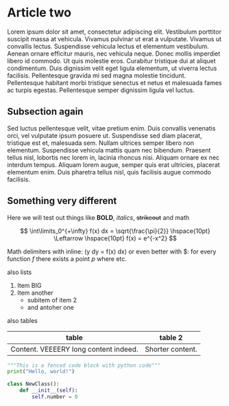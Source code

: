 # Article two
Lorem ipsum dolor sit amet, consectetur adipiscing elit.
Vestibulum porttitor suscipit massa at vehicula.
Vivamus pulvinar ut erat a vulputate.
Vivamus ut convallis lectus.
Suspendisse vehicula lectus et elementum vestibulum.
Aenean ornare efficitur mauris, nec vehicula neque.
Donec mollis imperdiet libero id commodo.
Ut quis molestie eros.
Curabitur tristique dui at aliquet condimentum.
Duis dignissim velit eget ligula elementum, ut viverra lectus facilisis.
Pellentesque gravida mi sed magna molestie tincidunt.
Pellentesque habitant morbi tristique senectus et netus et malesuada fames ac turpis egestas.
Pellentesque semper dignissim ligula vel luctus.


## Subsection again
Sed luctus pellentesque velit, vitae pretium enim.
Duis convallis venenatis orci, vel vulputate ipsum posuere ut.
Suspendisse sed diam placerat, tristique est et, malesuada sem.
Nullam ultrices semper libero non elementum.
Suspendisse vehicula mattis quam nec bibendum.
Praesent tellus nisl, lobortis nec lorem in, lacinia rhoncus nisi.
Aliquam ornare ex nec interdum tempus.
Aliquam lorem augue, semper quis erat ultricies, placerat elementum enim.
Duis pharetra tellus nisl, quis facilisis augue commodo facilisis.


## Something very different
Here we will test out things like __BOLD__, _italics_, ~~strikeout~~ and math

$$
\int\limits_0^{+\infty} f(x) dx = \sqrt{\frac{\pi}{2}} 
\hspace{10pt} \Leftarrow \hspace{10pt}
f(x) = e^{-x^2}
$$

Math delimiters with inline:
\(y dy = f(x) dx\)
or even better with \$: for every function $f$ there exists a point $p$ where etc.

also lists

1. Item BIG
2. Item another
    - subitem of item 2
    - and antoher one

also tables

| table | table 2|
| ----- | ------ |
| Content. VEEEERY long content indeed. | Shorter content. |

```python
"""This is a fenced code block with python code"""
print("Hello, world!")

class NewClass():
    def __init__(self):
        self.number = 0
```

